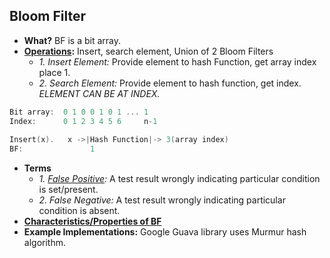 ## Bloom Filter
- **What?** BF is a bit array.
- **[Operations](Operations_Insert_Delete_Union):** Insert, search element, Union of 2 Bloom Filters
  - _1. Insert Element:_ Provide element to hash Function, get array index place 1.
  - _2. Search Element:_ Provide element to hash function, get index. _ELEMENT CAN BE AT INDEX._
```c
Bit array:  0 1 0 0 1 0 1 ... 1
Index:      0 1 2 3 4 5 6     n-1
  
Insert(x).   x ->|Hash Function|-> 3(array index)
BF:               1
```
- **Terms**
  - _1. [False Positive](False_Positive):_ A test result wrongly indicating particular condition is set/present.
  - _2. False Negative:_ A test result wrongly indicating particular condition is absent.
- **[Characteristics/Properties of BF](Characteristics_of_BF)**
- **Example Implementations:** Google Guava library uses Murmur hash algorithm.

